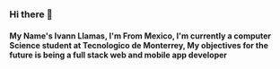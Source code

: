 ### Hi there 👋
#### My Name's Ivann Llamas, I'm From Mexico, I'm currently a computer Science student at Tecnologico de Monterrey, My objectives for the future is being a full stack web and mobile app developer
